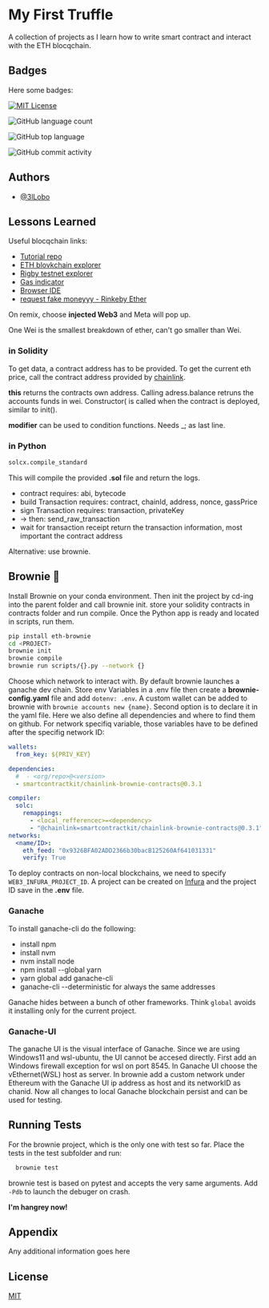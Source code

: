 # My First Truffle

A collection of projects as I learn how to write smart contract and interact with the ETH blocqchain.

## Badges

Here some badges:

[![MIT License](https://img.shields.io/apm/l/atomic-design-ui.svg?style=for-the-badge)](https://github.com/tterb/atomic-design-ui/blob/master/LICENSEs)

![GitHub language count](https://img.shields.io/github/languages/count/3lLobo/firstTruffle?style=for-the-badge)

![GitHub top language](https://img.shields.io/github/languages/top/3lLobo/firstTruffle?style=for-the-badge)

![GitHub commit activity](https://img.shields.io/github/commit-activity/y/3lLobo/firstTruffle?color=lightblue&style=for-the-badge)

## Authors

- [@3lLobo](https://www.github.com/3lLobo)

## Lessons Learned

Useful blocqchain links:

- [Tutorial repo](https://github.com/smartcontractkit/full-blockchain-solidity-course-py)
- [ETH blovkchain explorer](https://etherscan.io/)
- [Rigby testnet explorer](https://rinkeby.etherscan.io/)
- [Gas indicator](https://ethgasstation.info/)
- [Browser IDE](https://remix.ethereum.org/)
- [request fake moneyyy - Rinkeby Ether](https://docs.chain.link/docs/link-token-contracts/#rinkeby)

On remix, choose **injected Web3** and Meta will pop up.

One Wei is the smallest breakdown of ether, can't go smaller than Wei.

### in Solidity

To get data, a contract address has to be provided. To get the current eth price, call the contract address provided by [chainlink](https://data.chain.link/ethereum/mainnet/crypto-usd).

**this** returns the contracts own address. Calling adress.balance retruns the accounts funds in wei. Constructor( is called when the contract is deployed, similar to init().

**modifier** can be used to condition functions. Needs \_; as last line.

### in Python

```python
solcx.compile_standard
```

This will compile the provided **.sol** file and return the logs.

- contract requires: abi, bytecode
- build Transaction requires: contract, chainId, address, nonce, gassPrice
- sign Transaction requires: transaction, privateKey
- -> then: send_raw_transaction
- wait for transaction receipt return the transaction information, most important the contract address

Alternative: use brownie.

## Brownie :doughnut:

Install Brownie on your conda environment. Then init the project by cd-ing into the parent folder and call brownie init.
store your solidity contracts in contracts folder and run compile.
Once the Python app is ready and located in scripts, run them.

```bash
pip install eth-brownie
cd <PROJECT>
brownie init
brownie compile
brownie run scripts/{}.py --network {}
```

Choose which network to interact with. By default brownie launches a ganache dev chain.
Store env Variables in a .env file then create a **brownie-config.yaml** file and add `dotenv: .env`.
A custom wallet can be added to brownie with `brownie accounts new {name}`. Second option is to declare it in the yaml file. Here we also define all dependencies and where to find them on github. For network specifiq variable, those variables have to be defined after the specifig network ID:

```yaml
wallets:
  from_key: ${PRIV_KEY}

dependencies:
  #  - <org/repo>@<version>
  - smartcontractkit/chainlink-brownie-contracts@0.3.1

compiler:
  solc:
    remappings:
      - <local_refferencec>=<dependency>
      - "@chainlink=smartcontractkit/chainlink-brownie-contracts@0.3.1"
networks:
  <name/ID>:
    eth_feed: "0x9326BFA02ADD2366b30bacB125260Af641031331"
    verify: True
```

To deploy contracts on non-local blockchains, we need to specify `WEB3_INFURA_PROJECT_ID`. A project can be created on [Infura](https://infura.io/) and the project ID save in the **.env** file.

### Ganache

To install ganache-cli do the following:

- install npm
- install nvm
- nvm install node
- npm install --global yarn
- yarn global add ganache-cli
- ganache-cli --deterministic for always the same addresses

Ganache hides between a bunch of other frameworks. Think `global` avoids it installing only for the current project.

<!-- .markdown-body {
  --md-code-background: #e3dcef;
  --md-code-text: #4a2b7b;
  --md-code-tabs: #c6b8dd;
  --md-code-radius: 4px;
} -->

### Ganache-UI

The ganache UI is the visual interface of Ganache. Since we are using Windows11 and wsl-ubuntu, the UI cannot be accesed directly. First add an Windows firewall exception for wsl on port 8545. In Ganache UI choose the vEthernet(WSL) host as server. In brownie add a custom network under Ethereum with the Ganache UI ip address as host and its networkID as chanid.
Now all changes to local Ganache blockchain persist and can be used for testing.

## Running Tests

For the brownie project, which is the only one with test so far. Place the tests in the test subfolder and run:

```bash
  brownie test
```

brownie test is based on pytest and accepts the very same arguments. Add `-Pdb` to launch the debuger on crash.

**I'm hangrey now!**

## Appendix

Any additional information goes here

## License

[MIT](https://choosealicense.com/licenses/mit/)
